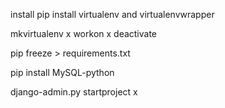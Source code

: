 install pip
install virtualenv and virtualenvwrapper

mkvirtualenv x
workon x
deactivate

pip freeze > requirements.txt

pip install MySQL-python


django-admin.py startproject x
